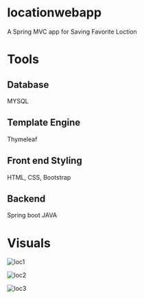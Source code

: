 # locationwebapp
A Spring MVC app for Saving Favorite Loction

# Tools
## Database 
MYSQL

## Template Engine
Thymeleaf

## Front end Styling
HTML, CSS, Bootstrap

## Backend 
Spring boot JAVA

# Visuals

![loc1](https://user-images.githubusercontent.com/71092412/138884497-e25dbf8b-2fcc-4e75-bba7-35db0eaf8199.PNG)

![loc2](https://user-images.githubusercontent.com/71092412/138884511-17c736f8-7f7c-412b-8ed9-7611437cf36f.PNG)

![loc3](https://user-images.githubusercontent.com/71092412/138884517-92aedd3c-40c7-4567-ac92-5f634ea37c82.PNG)


